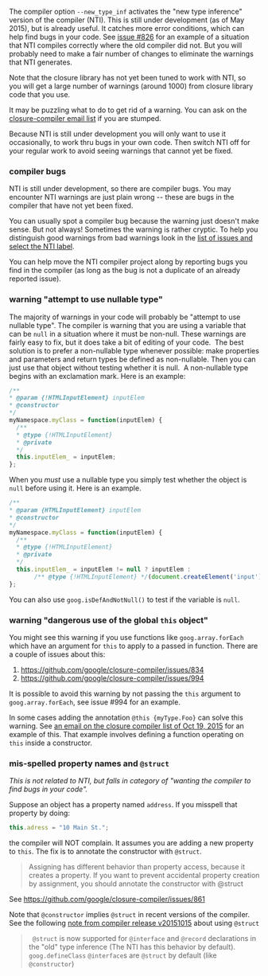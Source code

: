 The compiler option `--new_type_inf` activates the "new type inference" version of the compiler (NTI).  This is still under development (as of May 2015), but is already useful.  It catches more error conditions, which can help find bugs in your code.  See [issue #826](https://github.com/google/closure-compiler/issues/826) for an example of a situation that NTI compiles correctly where the old compiler did not. But you will probably need to make a fair number of changes to eliminate the warnings that NTI generates.

Note that the closure library has not yet been tuned to work with NTI, so you will get a large number of warnings (around 1000) from closure library code that you use.  

It may be puzzling what to do to get rid of a warning.  You can ask on the [closure-compiler email list](https://groups.google.com/forum/#!forum/closure-compiler-discuss) if you are stumped.

Because NTI is still under development you will only want to use it occasionally, to work thru bugs in your own code.  Then switch NTI off for your regular work to avoid seeing warnings that cannot yet be fixed.

### compiler bugs

NTI is still under development, so there are compiler bugs.  You may encounter NTI warnings are just plain wrong -- these are bugs in the compiler that have not yet been fixed.

You can usually spot a compiler bug because the warning just doesn't make sense.   But not always!  Sometimes the warning is rather cryptic.  To help you distinguish good warnings from bad warnings look in the [list of issues and select the NTI label](https://github.com/google/closure-compiler/issues?q=is%3Aopen+is%3Aissue+label%3ANTI).  

You can help move the NTI compiler project along by reporting bugs you find in the compiler (as long as the bug is not a duplicate of an already reported issue).


### warning "attempt to use nullable type"

The majority of warnings in your code will probably be "attempt to use nullable type".  The compiler is warning that you are using a variable that can be `null` in a situation where it must be non-null. These warnings are fairly easy to fix, but it does take a bit of editing of your code.  The best solution is to prefer a non-nullable type whenever possible: make properties and parameters and return types be defined as non-nullable. Then you can just use that object without testing whether it is null.  A non-nullable type begins with an exclamation mark.  Here is an example:

```javascript
/**
* @param {!HTMLInputElement} inputElem
* @constructor
*/
myNamespace.myClass = function(inputElem) {
  /**
  * @type {!HTMLInputElement}
  * @private
  */
  this.inputElem_ = inputElem;
};
```

When you *must* use a nullable type you simply test whether the object is `null` before using it. Here is an example.

```javascript
/**
* @param {HTMLInputElement} inputElem
* @constructor
*/
myNamespace.myClass = function(inputElem) {
  /**
  * @type {!HTMLInputElement}
  * @private
  */
  this.inputElem_ = inputElem != null ? inputElem : 
       /** @type {!HTMLInputElement} */(document.createElement('input'));
};
```

You can also use `goog.isDefAndNotNull()` to test if the variable is `null`.

### warning "dangerous use of the global `this` object"

You might see this warning if you use functions like `goog.array.forEach` which have an argument for `this` to apply to a passed in function.  There are a couple of issues about this:

1. <https://github.com/google/closure-compiler/issues/834>
2. <https://github.com/google/closure-compiler/issues/994>

It is possible to avoid this warning by not passing the `this` argument to `goog.array.forEach`, see issue #994 for an example.

In some cases adding the annotation `@this {myType.Foo}` can solve this warning. See [an email on the closure compiler list of Oct 19, 2015](https://groups.google.com/d/msg/closure-compiler-discuss/22FsLdUCWbs/t1dq0-nWAgAJ) for an example of this.  That example involves defining a function operating on `this` inside a constructor.

### mis-spelled property names and `@struct`

*This is not related to NTI, but falls in category of "wanting the compiler to find bugs in your code".*

Suppose an object has a property named `address`.  If you misspell that property by doing:
```javascript
this.adress = "10 Main St.";
```
the compiler will NOT complain.  It assumes you are adding a new property to `this`.
The fix is to annotate the constructor with `@struct`.

>Assigning has different behavior than property access, because it creates a property. If you want to 
prevent accidental property creation by assignment, you should annotate the constructor with @struct

See <https://github.com/google/closure-compiler/issues/861>

Note that `@constructor` implies `@struct` in recent versions of the compiler. See the following [note from compiler release v20151015](https://groups.google.com/d/msg/closure-compiler-discuss/IcQfig9Bd1M/lwERBi4DAgAJ) about using `@struct`

> ` @struct` is now supported for `@interface` and `@record` declarations in
the "old" type inference (The NTI has this behavior by default).
`goog.defineClass` `@interface`s are `@struct` by default (like
`@constructor`)